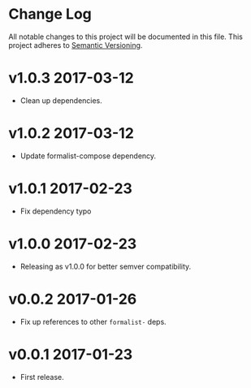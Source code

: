 # Change Log

All notable changes to this project will be documented in this file.
This project adheres to [Semantic Versioning](http://semver.org/).

# v1.0.3 2017-03-12

* Clean up dependencies.

# v1.0.2 2017-03-12

* Update formalist-compose dependency.

# v1.0.1 2017-02-23

* Fix dependency typo

# v1.0.0 2017-02-23

* Releasing as v1.0.0 for better semver compatibility.

# v0.0.2 2017-01-26

* Fix up references to other `formalist-` deps.

# v0.0.1 2017-01-23

* First release.
